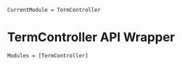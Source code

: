 ```@meta
CurrentModule = TermController
```

# TermController API Wrapper 

```@autodocs
Modules = [TermController]
```



